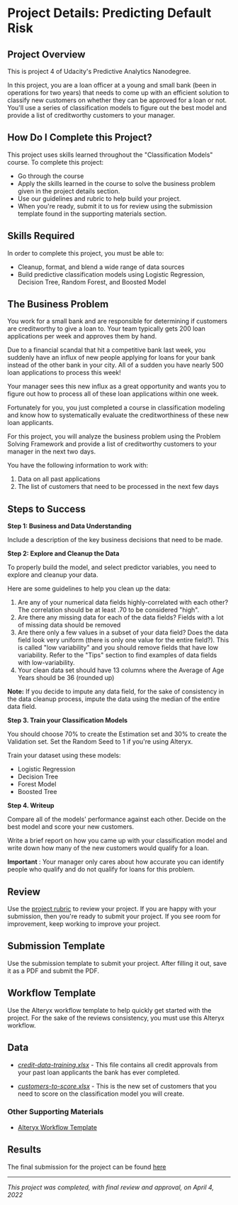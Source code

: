 # Project Details: Predicting Default Risk
## Project Overview
This is project 4 of Udacity's Predictive Analytics Nanodegree.

In this project, you are a loan officer at a young and small bank (been in operations for two years) that needs to come up with an efficient solution to classify new customers on whether they can be approved for a loan or not. You'll use a series of classification models to figure out the best model and provide a list of creditworthy customers to your manager.

## How Do I Complete this Project?

This project uses skills learned throughout the "Classification Models" course. To complete this project:

- Go through the course
- Apply the skills learned in the course to solve the business problem given in the project details section.
- Use our guidelines and rubric to help build your project.
- When you're ready, submit it to us for review using the submission template found in the supporting materials section.

## Skills Required
In order to complete this project, you must be able to:

- Cleanup, format, and blend a wide range of data sources
- Build predictive classification models using Logistic Regression, Decision Tree, Random Forest, and Boosted Model

## The Business Problem

You work for a small bank and are responsible for determining if customers are creditworthy to give a loan to. Your team typically gets 200 loan applications per week and approves them by hand.

Due to a financial scandal that hit a competitive bank last week, you suddenly have an influx of new people applying for loans for your bank instead of the other bank in your city. All of a sudden you have nearly 500 loan applications to process this week!

Your manager sees this new influx as a great opportunity and wants you to figure out how to process all of these loan applications within one week.

Fortunately for you, you just completed a course in classification modeling and know how to systematically evaluate the creditworthiness of these new loan applicants.

For this project, you will analyze the business problem using the Problem Solving Framework and provide a list of creditworthy customers to your manager in the next two days.

You have the following information to work with:

1. Data on all past applications
2. The list of customers that need to be processed in the next few days

## Steps to Success

**Step 1: Business and Data Understanding**

Include a description of the key business decisions that need to be made.

**Step 2: Explore and Cleanup the Data**

To properly build the model, and select predictor variables, you need to explore and cleanup your data.

Here are some guidelines to help you clean up the data:

1. Are any of your numerical data fields highly-correlated with each other? The correlation should be at least .70 to be considered "high".
2. Are there any missing data for each of the data fields? Fields with a lot of missing data should be removed
3. Are there only a few values in a subset of your data field? Does the data field look very uniform (there is only one value for the entire field?). This is called "low variability" and you should remove fields that have low variability. Refer to the "Tips" section to find examples of data fields with low-variability.
4. Your clean data set should have 13 columns where the Average of Age Years should be 36 (rounded up)

**Note:**  If you decide to impute any data field, for the sake of consistency in the data cleanup process, impute the data using the median of the entire data field.

**Step 3. Train your Classification Models**

You should choose 70% to create the Estimation set and 30% to create the Validation set. Set the Random Seed to 1 if you're using Alteryx.

Train your dataset using these models:

- Logistic Regression
- Decision Tree
- Forest Model
- Boosted Tree

**Step 4. Writeup**

Compare all of the models' performance against each other. Decide on the best model and score your new customers.

Write a brief report on how you came up with your classification model and write down how many of the new customers would qualify for a loan.

**Important** : Your manager only cares about how accurate you can identify people who qualify and do not qualify for loans for this problem.

## Review
Use the [project rubric](https://review.udacity.com/#!/rubrics/265/view) to review your project. If you are happy with your submission, then you're ready to submit your project. If you see room for improvement, keep working to improve your project.

## Submission Template

Use the submission template to submit your project. After filling it out, save it as a PDF and submit the PDF.

## Workflow Template

Use the Alteryx workflow template to help quickly get started with the project. For the sake of the reviews consistency, you must use this Alteryx workflow.

## Data

- [_credit-data-training.xlsx_](https://github.com/KOdoi-OJ/Classify-Customers/blob/main/datasets/credit-data-training.xlsx) - This file contains all credit approvals from your past loan applicants the bank has ever completed.

- [_customers-to-score.xlsx_](https://github.com/KOdoi-OJ/Classify-Customers/blob/main/datasets/customers-to-score.xlsx) - This is the new set of customers that you need to score on the classification model you will create.

### Other Supporting Materials

- [Alteryx Workflow Template](https://github.com/KOdoi-OJ/Classify-Customers/blob/main/project-template.yxmd)


## Results
The final submission for the project can be found [here](https://github.com/KOdoi-OJ/Classify-Customers/blob/main/Final%20Submission%20-%20Predicting%20Default%20Risk.pdf)

---
*This project was completed, with final review and approval, on April 4, 2022*
